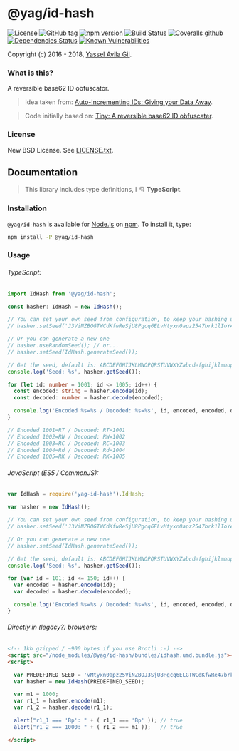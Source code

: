 @yag/id-hash
=====

[![License](https://img.shields.io/badge/license-BSD%203--Clause-green.svg?style=flat-square)](https://raw.githubusercontent.com/yasselavila/js-id-hash/master/LICENSE.txt)
[![GitHub tag](https://img.shields.io/github/tag/yasselavila/js-id-hash.svg?style=flat-square)](https://github.com/yasselavila/js-id-hash/releases)
[![npm version](http://img.shields.io/npm/v/@yag/js-id-hash.svg?style=flat-square)](https://npmjs.org/package/@yag/id-hash)
[![Build Status](https://img.shields.io/travis/yasselavila/js-id-hash.svg?style=flat-square)](https://travis-ci.org/yasselavila/js-id-hash)
[![Coveralls github](https://img.shields.io/coveralls/github/yasselavila/js-id-hash/master.svg?style=flat-square)](https://coveralls.io/r/yasselavila/js-id-hash?branch=master)
[![Dependencies Status](https://david-dm.org/yasselavila/js-id-hash.svg?style=flat-square)](https://david-dm.org/yasselavila/js-id-hash)
[![Known Vulnerabilities](https://snyk.io/test/github/yasselavila/js-id-hash/badge.svg)](https://snyk.io/test/github/yasselavila/js-id-hash)

Copyright (c) 2016 - 2018, [Yassel Avila Gil](http://yasselavila.com).

### What is this?

A reversible base62 ID obfuscator.

> Idea taken from: [Auto-Incrementing IDs: Giving your Data Away](https://philsturgeon.uk/http/2015/09/03/auto-incrementing-to-destruction/).

> Code initially based on: [Tiny: A reversible base62 ID obfuscater](https://github.com/zackkitzmiller/tiny-php/).

### License

New BSD License. See [LICENSE.txt](./LICENSE.txt).

## Documentation

> This library includes type definitions, I :cupid: **TypeScript**.

### Installation

`@yag/id-hash` is available for [Node.js](http://npmjs.org) on [npm](http://npmjs.org). To install it, type:

```bash
npm install -P @yag/id-hash
```

### Usage

###### TypeScript:
```ts
import IdHash from '@yag/id-hash';

const hasher: IdHash = new IdHash();

// You can set your own seed from configuration, to keep your hashing uniform
// hasher.setSeed('J3ViNZBOGTWCdKfwReSjU8Pgcq6ELvMtyxn0apz2547brk1lIoYA9suhDmFHQX');

// Or you can generate a new one
// hasher.useRandomSeed(); // or...
// hasher.setSeed(IdHash.generateSeed());

// Get the seed, default is: ABCDEFGHIJKLMNOPQRSTUVWXYZabcdefghijklmnopqrstuvwxyz0123456789
console.log('Seed: %s', hasher.getSeed());

for (let id: number = 1001; id <= 1005; id++) {
  const encoded: string = hasher.encode(id);
  const decoded: number = hasher.decode(encoded);

  console.log('Encoded %s=%s / Decoded: %s=%s', id, encoded, encoded, decoded);
}

// Encoded 1001=RT / Decoded: RT=1001
// Encoded 1002=RW / Decoded: RW=1002
// Encoded 1003=RC / Decoded: RC=1003
// Encoded 1004=Rd / Decoded: Rd=1004
// Encoded 1005=RK / Decoded: RK=1005
```

###### JavaScript (ES5 / CommonJS):
```js
var IdHash = require('yag-id-hash').IdHash;

var hasher = new IdHash();

// You can set your own seed from configuration, to keep your hashing uniform
// hasher.setSeed('J3ViNZBOGTWCdKfwReSjU8Pgcq6ELvMtyxn0apz2547brk1lIoYA9suhDmFHQX');

// Or you can generate a new one
// hasher.setSeed(IdHash.generateSeed());

// Get the seed, default is: ABCDEFGHIJKLMNOPQRSTUVWXYZabcdefghijklmnopqrstuvwxyz0123456789
console.log('Seed: %s', hasher.getSeed());

for (var id = 101; id <= 150; id++) {
  var encoded = hasher.encode(id);
  var decoded = hasher.decode(encoded);

  console.log('Encoded %s=%s / Decoded: %s=%s', id, encoded, encoded, decoded);
}
```

###### Directly in (*legacy?*) browsers:
```html
<!-- 1kb gzipped / ~900 bytes if you use Brotli ;-) -->
<script src="/node_modules/@yag/id-hash/bundles/idhash.umd.bundle.js"></script>
<script>

  var PREDEFINED_SEED = 'vMtyxn0apz25ViNZBOJ3SjU8Pgcq6ELGTWCdKfwRe47brk1lIoYA9suhDmFHQX';
  var hasher = new IdHash(PREDEFINED_SEED);

  var m1 = 1000;
  var r1_1 = hasher.encode(m1);
  var r1_2 = hasher.decode(r1_1);

  alert("r1_1 === 'Bp': " + ( r1_1 === 'Bp' )); // true
  alert("r1_2 === 1000: " + ( r1_2 === m1 ));   // true

</script>
```
